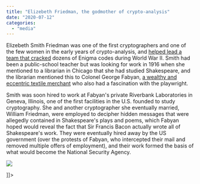 ```yaml
---
title: "Elizebeth Friedman, the godmother of crypto-analysis"
date: "2020-07-12"
categories: 
  - "media"
---
```


Elizebeth Smith Friedman was one of the first cryptographers and one of the few women in the early years of crypto-analysis, and [helped lead a team that cracked](https://www.nationalgeographic.com/news/2017/10/elizebeth-friedman-codebreaker-nazi-spy-fagone/) dozens of Enigma codes during World War II. Smith had been a public-school teacher but was looking for work in 1916 when she mentioned to a librarian in Chicago that she had studied Shakespeare, and the librarian mentioned this to Colonel George Fabyan, [a wealthy and eccentric textile merchant](https://www.chicagotribune.com/news/ct-xpm-1987-08-10-8702280778-story.html) who also had a fascination with the playwright.

Smith was soon hired to work at Fabyan's private Riverbank Laboratories in Geneva, Illinois, one of the first facilities in the U.S. founded to study cryptography. She and another cryptographer she eventually married, William Friedman, were employed to decipher hidden messages that were allegedly contained in Shakespeare's plays and poems, which Fabyan hoped would reveal the fact that Sir Francis Bacon actually wrote all of Shakespeare's work. They were eventually hired away by the US government (over the protests of Fabyan, who intercepted their mail and removed multiple offers of employment), and their work formed the basis of what would become the National Security Agency.

![](images/William_F._Friedman_and_Elizebeth_Smith_Friedman_-_National_Cryptologic_Museum_-_DSC07696-1024x703.jpeg)

\]\]>

